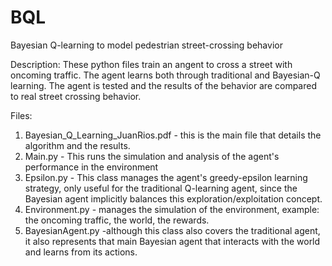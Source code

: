 # BQL
Bayesian Q-learning to model pedestrian street-crossing behavior

Description: These python files train an angent to cross a street with oncoming traffic. The agent learns both through traditional and Bayesian-Q learning. The agent is tested and the results of the behavior are compared to real street crossing behavior.

Files:

1. Bayesian_Q_Learning_JuanRios.pdf - this is the main file that details the algorithm and the results.
2. Main.py - This runs the simulation and analysis of the agent's performance in the environment
3. Epsilon.py - This class manages the agent's greedy-epsilon learning strategy, only useful for the traditional Q-learning agent, since the Bayesian agent implicitly balances this exploration/exploitation concept.
4. Environment.py - manages the simulation of the environment, example: the oncoming traffic, the world, the rewards.
5. BayesianAgent.py -although this class also covers the traditional agent, it also represents that main Bayesian agent that interacts with the world and learns from its actions.
